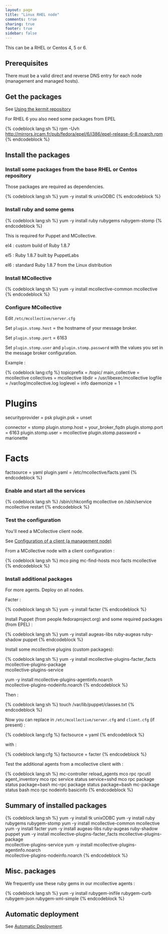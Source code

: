 ```yaml
---
layout: page
title: "Linux RHEL node"
comments: true
sharing: true
footer: true
sidebar: false 
---
```


This can be a RHEL or Centos 4, 5 or 6.

## Prerequisites

There must be a valid direct and reverse DNS entry for each node (management
and managed hosts).


## Get the packages

See [Using the kermit repository](/doc/using_the_repo.html)

<div class="important" markdown='1'>
For RHEL 6 you also need some packages from EPEL
</div>

{% codeblock lang:sh %}
rpm -Uvh http://mirrors.ircam.fr/pub/fedora/epel/6/i386/epel-release-6-8.noarch.rpm
{% endcodeblock %}


## Install the packages

### Install some packages from the base RHEL or Centos repository

Those packages are required as dependencies.

{% codeblock lang:sh %}
yum -y install tk unixODBC
{% endcodeblock %}


### Install ruby and some gems

{% codeblock lang:sh %}
yum -y install ruby rubygems rubygem-stomp
{% endcodeblock %}


This is required for Puppet and MCollective.

el4 : custom build of Ruby 1.8.7

el5 : Ruby 1.8.7 built by PuppetLabs

el6 : standard Ruby 1.8.7 from the Linux distribution


### Install MCollective

{% codeblock lang:sh %}
yum -y install mcollective-common mcollective
{% endcodeblock %}

### Configure MCollective

Edit `/etc/mcollective/server.cfg`

Set `plugin.stomp.host` = the hostname of your message broker.

Set `plugin.stomp.port` = 6163

Set `plugin.stomp.user` and `plugin.stomp.password` with the values you set in the message broker configuration.

Example :

{% codeblock lang:cfg %}
topicprefix = /topic/
main_collective = mcollective
collectives = mcollective
libdir = /usr/libexec/mcollective
logfile = /var/log/mcollective.log
loglevel = info
daemonize = 1

# Plugins
securityprovider = psk
plugin.psk = unset

connector = stomp
plugin.stomp.host = your_broker_fqdn
plugin.stomp.port = 6163
plugin.stomp.user = mcollective
plugin.stomp.password = marionette

# Facts
factsource = yaml
plugin.yaml = /etc/mcollective/facts.yaml
{% endcodeblock %}



### Enable and start all the services

{% codeblock lang:sh %}
/sbin/chkconfig mcollective on
/sbin/service mcollective restart
{% endcodeblock %}


### Test the configuration

You'll need a MCollective client node.

See [Configuration of a client (a management node)](/doc/mcollective/client.html) 

From a MCollective node with a client configuration :

{% codeblock lang:sh %}
mco ping
mc-find-hosts
mco facts mcollective
{% endcodeblock %}


### Install additional packages

For more agents. Deploy on all nodes.

Facter : 

{% codeblock lang:sh %}
yum -y install facter
{% endcodeblock %}


Install Puppet (from people.fedoraproject.org) and some required packages 
(from EPEL) :

{% codeblock lang:sh %}
yum -y install augeas-libs ruby-augeas ruby-shadow puppet
{% endcodeblock %}


Install some mcollective plugins (custom packages):

{% codeblock lang:sh %}
yum -y install mcollective-plugins-facter_facts mcollective-plugins-package \
 mcollective-plugins-service

yum -y install mcollective-plugins-agentinfo.noarch \
 mcollective-plugins-nodeinfo.noarch
{% endcodeblock %}

Then :

{% codeblock lang:sh %}
touch /var/lib/puppet/classes.txt
{% endcodeblock %}


Now you can replace in `/etc/mcollective/server.cfg` and `client.cfg` (if
present) :

{% codeblock lang:cfg %}
factsource = yaml
{% endcodeblock %}


with :

{% codeblock lang:cfg %}
factsource = facter 
{% endcodeblock %}


Test the additional agents from a mcollective client with :

{% codeblock lang:sh %}
mc-controller reload_agents
mco rpc rpcutil agent_inventory
mco rpc service status service=sshd
mco rpc package status package=bash
mc-rpc package status package=bash
mc-package status bash
mco rpc nodeinfo basicinfo
{% endcodeblock %}


## Summary of installed packages

{% codeblock lang:sh %}
yum -y install tk unixODBC
yum -y install ruby rubygems rubygem-stomp
yum -y install mcollective-common mcollective
yum -y install facter
yum -y install augeas-libs ruby-augeas ruby-shadow puppet
yum -y install mcollective-plugins-facter_facts mcollective-plugins-package \
 mcollective-plugins-service
yum -y install mcollective-plugins-agentinfo.noarch \
 mcollective-plugins-nodeinfo.noarch
{% endcodeblock %}

## Misc. packages

We frequently use these ruby gems in our mcollective agents :

{% codeblock lang:sh %}
yum -y install rubygem-inifile rubygem-curb rubygem-json rubygem-xml-simple
{% endcodeblock %}


## Automatic deployment

See [Automatic Deployment](/doc/mcollective/autodeploy.html). 



